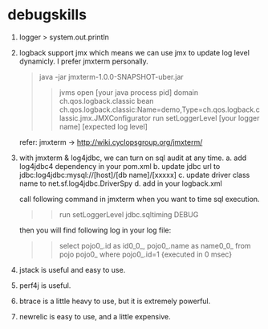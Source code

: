 debugskills
===========

1. logger > system.out.println

2. logback support jmx which means we can use jmx to update log level dynamicly. I prefer jmxterm personally.
   > java -jar jmxterm-1.0.0-SNAPSHOT-uber.jar
    >> jvms
    >> open [your java process pid]
    >> domain ch.qos.logback.classic 
    >> bean ch.qos.logback.classic:Name=demo,Type=ch.qos.logback.classic.jmx.JMXConfigurator
    >> run setLoggerLevel [your logger name] [expected log level]

    refer:  jmxterm -> http://wiki.cyclopsgroup.org/jmxterm/

3. with jmxterm & log4jdbc, we can turn on sql audit at any time.
    a. add log4jdbc4 dependency in your pom.xml
    b. update jdbc url to jdbc:log4jdbc:mysql://[host]/[db name]/[xxxxx]
    c. update driver class name to net.sf.log4jdbc.DriverSpy
    d. add <logger name="jdbc.sqltiming" level="OFF" /> in your logback.xml
    
    call following command in jmxterm when you want to time sql execution.
      >> run setLoggerLevel jdbc.sqltiming DEBUG
    
    then you will find following log in your log file:
     >> select pojo0_.id as id0_0_, pojo0_.name as name0_0_ from pojo pojo0_ where pojo0_.id=1 
     >> {executed in 0 msec}

4. jstack is useful and easy to use.
5. perf4j is useful.
6. btrace is a little heavy to use, but it is extremely powerful.
7. newrelic is easy to use, and a little expensive.
    
    


